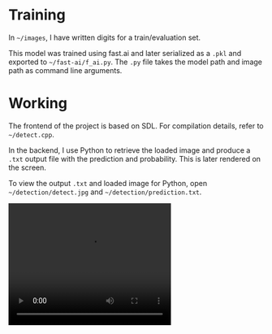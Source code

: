 # Training
In `~/images`, I have written digits for a train/evaluation set.

This model was trained using fast.ai and later serialized as a `.pkl` and exported to `~/fast-ai/f_ai.py`. The `.py` file takes the model path and image path as command line arguments.

# Working
The frontend of the project is based on SDL. For compilation details, refer to `~/detect.cpp`.

In the backend, I use Python to retrieve the loaded image and produce a `.txt` output file with the prediction and probability. This is later rendered on the screen.

To view the output `.txt` and loaded image for Python, open `~/detection/detect.jpg` and `~/detection/prediction.txt`.

<video width="320" height="240" controls>
  <source src="https://github.com/intruder-404/Detect-Numbers/blob/main/working/Recording%202024-06-29%20160658.mp4" type="video/mp4">
  Your browser does not support the video tag.
</video>
